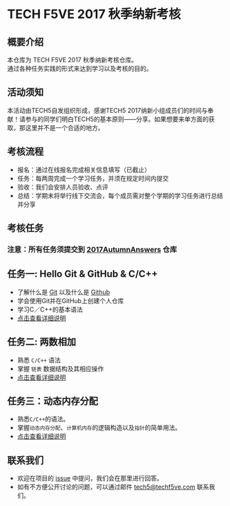 # TECH F5VE 2017 秋季纳新考核

## 概要介绍

本仓库为 TECH F5VE 2017 秋季纳新考核仓库。  
通过各种任务实践的形式来达到学习以及考核的目的。

## 活动须知

本活动由TECH5自发组织形成，感谢TECH5 2017纳新小组成员们的时间与奉献！请参与的同学们明白TECH5的基本原则——分享。如果想要来单方面的获取，那这里并不是一个合适的地方。

## 考核流程

- 报名：通过在线报名完成相关信息填写（已截止）
- 任务：每两周完成一个学习任务，并须在规定时间内提交
- 验收：我们会安排人员验收、点评
- 总结：学期末将举行线下交流会，每个成员需对整个学期的学习任务进行总结并分享

## 考核任务

### 注意：所有任务须提交到 [2017AutumnAnswers](https://github.com/TECHF5VE/2017AutumnAnswers) 仓库

## 任务一: Hello Git & GitHub & C/C++
- 了解什么是 [Git](https://git-scm.com/) 以及什么是 [Github](github.com (http://github.com/))
- 学会使用Git并在GitHub上创建个人仓库
- 学习C／C++的基本语法
- [点击查看详细说明](task1)

## 任务二: 两数相加
- 熟悉 `C/C++` 语法
- 掌握 `链表` 数据结构及其相应操作
- [点击查看详细说明](task2)

## 任务三：动态内存分配
- 熟悉`C/C++`的语法。
- 掌握`动态内存分配`、`计算机内存`的逻辑构造以及`指针`的简单用法。
- [点击查看详细说明](task3)

## 联系我们

- 欢迎在项目的 [issue](https://github.com/TECHF5VE/2017AutumnAnswers/issues) 中提问，我们会在那里进行回答。
- 如有不方便公开讨论的问题，可以通过邮件 [tech5@techf5ve.com](http://techf5ve.com/) 联系我们。
